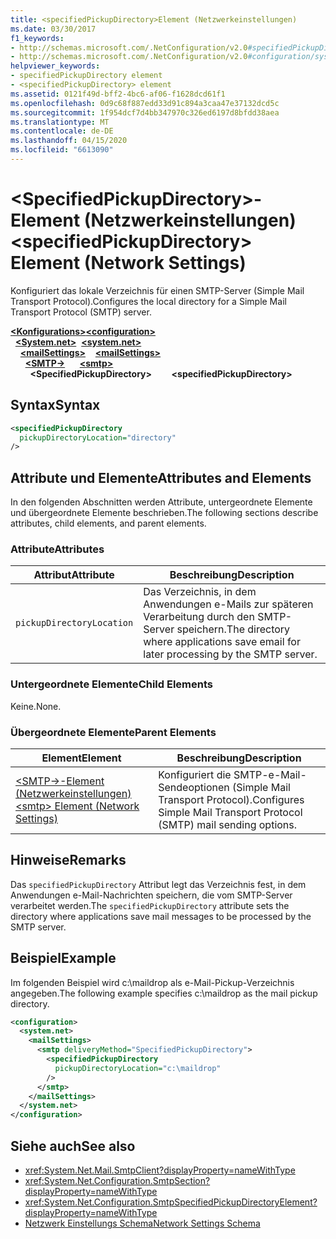 ```yaml
---
title: <specifiedPickupDirectory>Element (Netzwerkeinstellungen)
ms.date: 03/30/2017
f1_keywords:
- http://schemas.microsoft.com/.NetConfiguration/v2.0#specifiedPickupDirectory
- http://schemas.microsoft.com/.NetConfiguration/v2.0#configuration/system.net/mailSettings/smtp/specifiedPickupDirectory
helpviewer_keywords:
- specifiedPickupDirectory element
- <specifiedPickupDirectory> element
ms.assetid: 0121f49d-bff2-4bc6-af06-f1628dcd61f1
ms.openlocfilehash: 0d9c68f887edd33d91c894a3caa47e37132dcd5c
ms.sourcegitcommit: 1f954dcf7d4bb347970c326ed6197d8bfdd38aea
ms.translationtype: MT
ms.contentlocale: de-DE
ms.lasthandoff: 04/15/2020
ms.locfileid: "6613090"
---
```

# <a name="specifiedpickupdirectory-element-network-settings"></a><span data-ttu-id="19a80-102">\<SpecifiedPickupDirectory>-Element (Netzwerkeinstellungen)</span><span class="sxs-lookup"><span data-stu-id="19a80-102">\<specifiedPickupDirectory> Element (Network Settings)</span></span>
<span data-ttu-id="19a80-103">Konfiguriert das lokale Verzeichnis für einen SMTP-Server (Simple Mail Transport Protocol).</span><span class="sxs-lookup"><span data-stu-id="19a80-103">Configures the local directory for a Simple Mail Transport Protocol (SMTP) server.</span></span>  
  
<span data-ttu-id="19a80-104">[**\<Konfigurations>**](../configuration-element.md)</span><span class="sxs-lookup"><span data-stu-id="19a80-104">[**\<configuration>**](../configuration-element.md)</span></span>\
<span data-ttu-id="19a80-105">&nbsp;&nbsp;[**\<System.net>**](system-net-element-network-settings.md)</span><span class="sxs-lookup"><span data-stu-id="19a80-105">&nbsp;&nbsp;[**\<system.net>**](system-net-element-network-settings.md)</span></span>\
<span data-ttu-id="19a80-106">&nbsp;&nbsp;&nbsp;&nbsp;[**\<mailSettings>**](mailsettings-element-network-settings.md)</span><span class="sxs-lookup"><span data-stu-id="19a80-106">&nbsp;&nbsp;&nbsp;&nbsp;[**\<mailSettings>**](mailsettings-element-network-settings.md)</span></span>\
<span data-ttu-id="19a80-107">&nbsp;&nbsp;&nbsp;&nbsp;&nbsp;&nbsp;[**\<SMTP->**](smtp-element-network-settings.md)</span><span class="sxs-lookup"><span data-stu-id="19a80-107">&nbsp;&nbsp;&nbsp;&nbsp;&nbsp;&nbsp;[**\<smtp>**](smtp-element-network-settings.md)</span></span>\
<span data-ttu-id="19a80-108">&nbsp;&nbsp;&nbsp;&nbsp;&nbsp;&nbsp;&nbsp;&nbsp;**\<SpecifiedPickupDirectory>**</span><span class="sxs-lookup"><span data-stu-id="19a80-108">&nbsp;&nbsp;&nbsp;&nbsp;&nbsp;&nbsp;&nbsp;&nbsp;**\<specifiedPickupDirectory>**</span></span>  
  
## <a name="syntax"></a><span data-ttu-id="19a80-109">Syntax</span><span class="sxs-lookup"><span data-stu-id="19a80-109">Syntax</span></span>  
  
```xml  
<specifiedPickupDirectory  
  pickupDirectoryLocation="directory"
/>  
```  
  
## <a name="attributes-and-elements"></a><span data-ttu-id="19a80-110">Attribute und Elemente</span><span class="sxs-lookup"><span data-stu-id="19a80-110">Attributes and Elements</span></span>  
 <span data-ttu-id="19a80-111">In den folgenden Abschnitten werden Attribute, untergeordnete Elemente und übergeordnete Elemente beschrieben.</span><span class="sxs-lookup"><span data-stu-id="19a80-111">The following sections describe attributes, child elements, and parent elements.</span></span>  
  
### <a name="attributes"></a><span data-ttu-id="19a80-112">Attribute</span><span class="sxs-lookup"><span data-stu-id="19a80-112">Attributes</span></span>  
  
|<span data-ttu-id="19a80-113">Attribut</span><span class="sxs-lookup"><span data-stu-id="19a80-113">Attribute</span></span>|<span data-ttu-id="19a80-114">Beschreibung</span><span class="sxs-lookup"><span data-stu-id="19a80-114">Description</span></span>|  
|---------------|-----------------|  
|`pickupDirectoryLocation`|<span data-ttu-id="19a80-115">Das Verzeichnis, in dem Anwendungen e-Mails zur späteren Verarbeitung durch den SMTP-Server speichern.</span><span class="sxs-lookup"><span data-stu-id="19a80-115">The directory where applications save email for later processing by the SMTP server.</span></span>|  
  
### <a name="child-elements"></a><span data-ttu-id="19a80-116">Untergeordnete Elemente</span><span class="sxs-lookup"><span data-stu-id="19a80-116">Child Elements</span></span>  
 <span data-ttu-id="19a80-117">Keine.</span><span class="sxs-lookup"><span data-stu-id="19a80-117">None.</span></span>  
  
### <a name="parent-elements"></a><span data-ttu-id="19a80-118">Übergeordnete Elemente</span><span class="sxs-lookup"><span data-stu-id="19a80-118">Parent Elements</span></span>  
  
|<span data-ttu-id="19a80-119">Element</span><span class="sxs-lookup"><span data-stu-id="19a80-119">Element</span></span>|<span data-ttu-id="19a80-120">Beschreibung</span><span class="sxs-lookup"><span data-stu-id="19a80-120">Description</span></span>|  
|-------------|-----------------|  
|[<span data-ttu-id="19a80-121">\<SMTP->-Element (Netzwerkeinstellungen)</span><span class="sxs-lookup"><span data-stu-id="19a80-121">\<smtp> Element (Network Settings)</span></span>](smtp-element-network-settings.md)|<span data-ttu-id="19a80-122">Konfiguriert die SMTP-e-Mail-Sendeoptionen (Simple Mail Transport Protocol).</span><span class="sxs-lookup"><span data-stu-id="19a80-122">Configures Simple Mail Transport Protocol (SMTP) mail sending options.</span></span>|  
  
## <a name="remarks"></a><span data-ttu-id="19a80-123">Hinweise</span><span class="sxs-lookup"><span data-stu-id="19a80-123">Remarks</span></span>  
 <span data-ttu-id="19a80-124">Das `specifiedPickupDirectory` Attribut legt das Verzeichnis fest, in dem Anwendungen e-Mail-Nachrichten speichern, die vom SMTP-Server verarbeitet werden.</span><span class="sxs-lookup"><span data-stu-id="19a80-124">The `specifiedPickupDirectory` attribute sets the directory where applications save mail messages to be processed by the SMTP server.</span></span>  
  
## <a name="example"></a><span data-ttu-id="19a80-125">Beispiel</span><span class="sxs-lookup"><span data-stu-id="19a80-125">Example</span></span>  
 <span data-ttu-id="19a80-126">Im folgenden Beispiel wird c:\maildrop als e-Mail-Pickup-Verzeichnis angegeben.</span><span class="sxs-lookup"><span data-stu-id="19a80-126">The following example specifies c:\maildrop as the mail pickup directory.</span></span>  
  
```xml  
<configuration>  
  <system.net>  
    <mailSettings>  
      <smtp deliveryMethod="SpecifiedPickupDirectory">  
        <specifiedPickupDirectory  
          pickupDirectoryLocation="c:\maildrop"  
        />  
      </smtp>  
    </mailSettings>  
  </system.net>  
</configuration>  
```  
  
## <a name="see-also"></a><span data-ttu-id="19a80-127">Siehe auch</span><span class="sxs-lookup"><span data-stu-id="19a80-127">See also</span></span>

- <xref:System.Net.Mail.SmtpClient?displayProperty=nameWithType>
- <xref:System.Net.Configuration.SmtpSection?displayProperty=nameWithType>
- <xref:System.Net.Configuration.SmtpSpecifiedPickupDirectoryElement?displayProperty=nameWithType>
- [<span data-ttu-id="19a80-128">Netzwerk Einstellungs Schema</span><span class="sxs-lookup"><span data-stu-id="19a80-128">Network Settings Schema</span></span>](index.md)